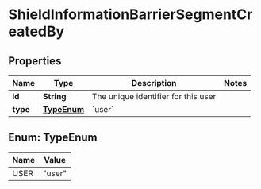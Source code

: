 

# ShieldInformationBarrierSegmentCreatedBy


## Properties

| Name | Type | Description | Notes |
|------------ | ------------- | ------------- | -------------|
|**id** | **String** | The unique identifier for this user |  |
|**type** | [**TypeEnum**](#TypeEnum) | &#x60;user&#x60; |  |



## Enum: TypeEnum

| Name | Value |
|---- | -----|
| USER | &quot;user&quot; |




